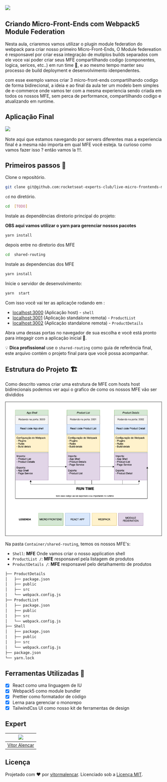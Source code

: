 <img src="https://storage.googleapis.com/golden-wind/experts-club/capa-github.svg" />

## Criando Micro-Front-Ends com Webpack5 Module Federation

Nesta aula, criaremos vamos utilizar o plugin module federation do webpack
para criar nosso primeiro Micro-Front-Ends, O Module federeation é responsavel por criar essa integração de mutiplos builds separados
com ele voce vai poder criar seus MFE compartilhando codigo (componentes, logica, serices, etc..) em run time 🤯, e ao mesmo tempo manter
seu processo de build deployment e desenvolvimento idenpendentes.

com esse exemplo vamos criar 3 micro-front-ends compartilhando codigo de forma bidirecional,
a ideia e ao final da aula ter um modelo bem simples de e-commerce onde vamos ter
com a mesma experiencia sendo criada em todos os nossos MFE, sem perca de performance, compartilhando codigo e atualizando em runtime.

## Aplicação Final

<img src="./misc/Application.gif" />

Note aqui que estamos navegando por servers diferentes mas a experiencia final
é a mesma não importa em qual MFE você esteja. ta curioso como vamos fazer isso ?
então vamos la !!!.

## Primeiros passos 🏁

Clone o repositório.

```sh
git clone git@github.com:rocketseat-experts-club/live-micro-frontends-module-federation-2021-03-18.git
```

`cd` no diretório.

```sh
cd  [TODO]
```

Instale as dependências diretorio principal do projeto:

**OBS aqui vamos utilizar o yarn para gerenciar nossos pacotes**

```sh
yarn install
```

depois entre no diretorio dos MFE

```sh
cd  shared-routing
```

Instale as dependencias dos MFE

```sh
yarn install
```

Inicie o servidor de desenvolvimento:

```sh
yarn  start
```

Com isso você vai ter as aplicaçõe rodando em :

- [localhost:3000](http://localhost:3000/) (Aplicação host) - `shell`
- [localhost:3001](http://localhost:3001/) (Aplicação standalone remota) - `ProductList`
- [localhost:3002](http://localhost:3002/) (Aplicação standalone remota) - `ProductDetails`

Abra uma dessas portas no navegador de sua escolha e você está pronto para integagir com a aplicação inicial 🚀.

💡 **Dica profissional** use o `shared-routing` como guia de referência final, este arquivo contém o projeto final para que você possa acompanhar.

## Estrutura do Projeto 🏗

Como descrito vamos criar uma estrutura de MFE com hosts host bidirecionais
podemos ver aqui o grafico de como os nossos MFE vão ser divididos

<img src="./misc/mfe.png" />

Na pasta `Container/shared-routing`, temos os nossos MFE's:

- `Shell`: **MFE** Onde vamos criar o nosso application shell
- `ProductList /`: **MFE** responsavel pela listagem de produtos
- `ProductDetails /`: **MFE** responsavel pelo detalhamento de produtos

```md
├── ProductDetails
│   ├── package.json
│   ├── public
│   ├── src
│   └── webpack.config.js
├── ProductList
│   ├── package.json
│   ├── public
│   ├── src
│   └── webpack.config.js
├── Shell
│   ├── package.json
│   ├── public
│   ├── src
│   └── webpack.config.js
├── package.json
└── yarn.lock
```

## Ferramentas Utilizadas 🧰

- [x] React como uma linguagem de IU
- [x] Webpack5 como module bundler
- [x] Prettier como formatador de código
- [x] Lerna para gerenciar o monorepo
- [x] TailwindCss UI como nosso kit de ferramentas de design

## Expert

| [<img src="https://avatars.githubusercontent.com/u/7741167?s=460&u=41e738d1178fcf31656665fe34c1c490d9c271cb&v=4" width="75px;"/>](https://github.com/vitormalencar) |
| :-----------------------------------------------------------------------------------------------------------------------------------------------------------------: |
|                                                          [Vitor Alencar](https://github.com/vitormalencar)                                                          |

## Licença

Projetado com ♥ por [vitormalencar](https://vitormalencar.com). Licenciado sob a [Licença MIT](licença).
